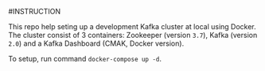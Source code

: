 #INSTRUCTION

This repo help seting up a development Kafka cluster at local using Docker. The cluster consist of 3 containers: Zookeeper (version `3.7`), Kafka (version `2.0`) and a Kafka Dashboard (CMAK, Docker version).

To setup, run command `docker-compose up -d`.
